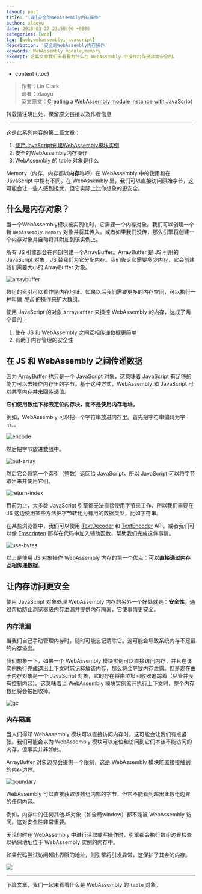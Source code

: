 ```yaml
---
layout: post
title: "[译]安全的WebAssembly内存操作"
author: xlaoyu
date: 2018-03-27 23:50:00 +0800
categories: [web]
tag: [web,webassembly,javascript]
description: '安全的WebAssembly内存操作'
keywords: WebAssembly,module,memory
excerpt: 这篇文章我们来看看为什么在 WebAssembly 中操作内存是非常安全的。
---
```


* content
{:toc}

> 作者：Lin Clark  
  译者：xlaoyu  
  英文原文：[Creating a WebAssembly module instance with JavaScript](https://hacks.mozilla.org/2017/07/creating-a-webassembly-module-instance-with-javascript/)

转载请注明出处，保留原文链接以及作者信息

-----------------

这是此系列内容的第二篇文章：

1. [使用JavaScript创建WebAssembly模块实例](../2018-03-25-Creating-a-WebAssembly-module-instance-with-JavaScript.md)
2. 安全的WebAssembly内存操作
3. WebAssembly 的 table 对象是什么


Memory（内存，内存都以**内存**称呼）在 WebAssembly 中的使用和在 JavaScript 中稍有不同。在 WebAssembly 里，我们可以直接访问原始字节，这可能会让一些人感到担忧，但它实际上比你想象的更安全。


## 什么是内存对象？

当一个WebAssembly模块被实例化时，它需要一个内存对象。我们可以创建一个新 `WebAssembly.Memory` 对象并将其传入。或者如果我们没传，那么引擎将创建一个内存对象并自动将其附加到该实例上。

所有 JS 引擎都会在内部创建一个ArrayBuffer。ArrayBuffer 是 JS 引用的 JavaScript 对象，JS 替我们为它分配内存。我们告诉它需要多少内存，它会创建我们需要大小的 ArrayBuffer 对象。

![arraybuffer](https://i.loli.net/2018/03/27/5aba59cc32c88.png)

数组的索引可以看作是内存地址。如果以后我们需要更多的内存空间，可以执行一种叫做 *增长* 的操作来扩大数组。

使用 JavaScript 的对象 `ArrayBuffer` 来操控 WebAssembly 的内存，达成了两个目的：

1. 使在 JS 和 WebAssembly 之间互相传递数据更简单
2. 有助于内存管理的安全性


## 在 JS 和 WebAssembly 之间传递数据

因为 ArrayBuffer 也只是一个 JavaScript 对象，这意味着 JavaScript 有足够的能力可以去操作内存里的字节。基于这种方式，WebAssembly 和 JavaScript 可以共享内存并来回传递值。

**它们使用数组下标去定位内存块，而不是使用内存地址。**

例如，WebAssembly 可以把一个字符串放进内存里。首先把字符串编码为字节。。

![encode](https://i.loli.net/2018/03/27/5aba5d32cb8fe.png)

然后把字节放进数组中。

![put-array](https://i.loli.net/2018/03/27/5aba5df72bd2e.png)

然后它会将第一个索引（整数）返回给 JavaScript，所以 JavaScript 可以将字节取出来并使用它们。

![return-index](https://i.loli.net/2018/03/27/5aba5e79453f4.png)

目前为止，大多数 JavaScript 引擎都无法直接使用字节来工作，所以我们需要在 JS 这边使用某些方法把字节转化为有用的数据类型，比如字符串。

在某些浏览器中，我们可以使用 [TextDecoder](https://developer.mozilla.org/en-US/docs/Web/API/TextDecoder) 和 [TextEncoder](https://developer.mozilla.org/en-US/docs/Web/API/TextEncoder) API。或者我们可以像 [Emscripten](https://github.com/kripken/emscripten) 那样在代码中加入辅助函数，帮助我们完成这件事情。

![use-bytes](https://i.loli.net/2018/03/27/5aba604e13626.png)

以上是使用 JS 对象操作 WebAssembly 内存的第一个优点：**可以直接通过内存互相传递数据**。


## 让内存访问更安全

使用 JavaScript 对象处理 WebAssembly 内存的另外一个好处就是：**安全性**。通过帮助防止浏览器级内存泄漏并提供内存隔离，它使事情更安全。

### 内存泄漏

当我们自己手动管理内存时，随时可能忘记清除它。这可能会导致系统内存不足最终内存溢出。

我们想象一下，如果一个 WebAssembly 模块实例可以直接访问内存，并且在该实例执行完成退出上下文时忘记释放该内存，那么将会导致内存泄露。但是现在由于内存对象是一个 JavaScript 对象，它的存在将由垃圾回收器追踪着（尽管并没有控制内容）。这意味着当 WebAssembly 模块实例离开执行上下文时，整个内存数组将会被回收掉。

![gc](https://i.loli.net/2018/03/27/5aba63136d572.png)

### 内存隔离

当人们得知 WebAssembly 模块可以直接访问内存时，这可能会让我们有点紧张。我们可能会以为 WebAssembly 模块可以定位和访问到它们本该不能访问的内存，但事实并非如此。

ArrayBuffer 对象边界会提供一个限制，这是 WebAssembly 模块能直接接触到的内存边界。

![boundary](https://i.loli.net/2018/03/27/5aba65062dc07.png)

WebAssembly 可以直接获取该数组内部的字节，但它不能看到超出此数组边界的任何内容。

例如，内存中的任何其他JS对象（如全局window）都不能被 WebAssembly 访问。这对安全性非常重要。

无论何时在 WebAssembly 中进行读取或写操作时，引擎都会执行数组边界检查以确保地址位于 WebAssembly 实例的内存中。

如果代码尝试访问超出界限的地址，则引擎将引发异常，这保护了其余的内存。

![](https://i.loli.net/2018/03/27/5aba65fb5cc58.png)


---------

下篇文章，我们一起来看看什么是 WebAssembly 的 `table` 对象。
